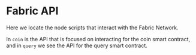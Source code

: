 # Fabric API
Here we locate the node scripts that interact with the Fabric Network.

In `coin` is the API that is focused on interacting for the coin smart contract, and in `query` we see the API for the query smart contract.
